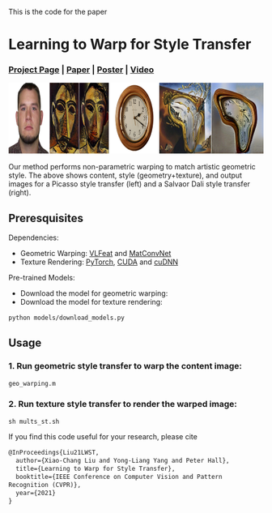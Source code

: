 This is the code for the paper

# Learning to Warp for Style Transfer

### [Project Page](https://github.com/xch-liu/learning-warp-st) | [Paper](https://github.com/xch-liu/learning-warp-st) | [Poster](https://github.com/xch-liu/learning-warp-st) | [Video](https://github.com/xch-liu/learning-warp-st)

<p align='center'>
  <img src='images/teaser.jpg' height="140px">
</ p>
  
  Our method performs non-parametric warping to match artistic geometric style. The above shows content, style (geometry+texture), and output images for a Picasso style transfer (left) and a Salvaor Dali style transfer (right).


## Preresquisites

Dependencies:
* Geometric Warping: [VLFeat](http://www.vlfeat.org/) and [MatConvNet](http://www.vlfeat.org/matconvnet/)
* Texture Rendering: [PyTorch](http://pytorch.org/), [CUDA](https://developer.nvidia.com/cuda-downloads) and [cuDNN](https://developer.nvidia.com/cudnn)

Pre-trained Models:
* Download the model for geometric warping:
* Download the model for texture rendering:
 ```
 python models/download_models.py
 ```

## Usage

### 1. Run geometric style transfer to warp the content image:
```
geo_warping.m
```

### 2. Run texture style transfer to render the warped image:
```
sh mults_st.sh
```


If you find this code useful for your research, please cite
```
@InProceedings{Liu21LWST, 
  author={Xiao-Chang Liu and Yong-Liang Yang and Peter Hall},
  title={Learning to Warp for Style Transfer},
  booktitle={IEEE Conference on Computer Vision and Pattern Recognition (CVPR)},
  year={2021}
}
```
